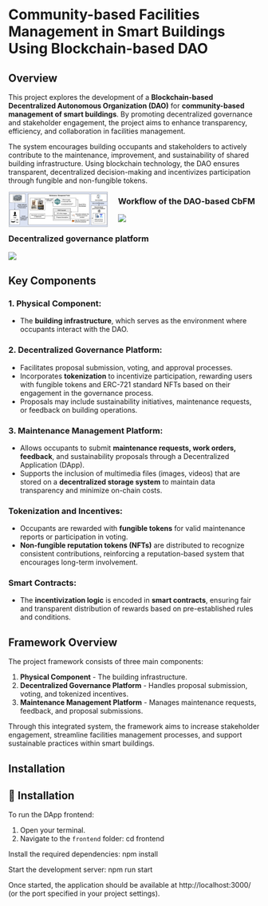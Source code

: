 # Community-based Facilities Management in Smart Buildings Using Blockchain-based DAO


## Overview

This project explores the development of a **Blockchain-based Decentralized Autonomous Organization (DAO)** for **community-based management of smart buildings**. By promoting decentralized governance and stakeholder engagement, the project aims to enhance transparency, efficiency, and collaboration in facilities management.

The system encourages building occupants and stakeholders to actively contribute to the maintenance, improvement, and sustainability of shared building infrastructure. Using blockchain technology, the DAO ensures transparent, decentralized decision-making and incentivizes participation through fungible and non-fungible tokens.

<img src="/Fig5.jpg" style="float: left; margin-right: 20px; max-width: 200px;">

### Workflow of the DAO-based CbFM
<img src="study3.gif" style="display: block; margin-top: 10px; max-width: 200px;">

### Decentralized governance platform
<img src="dao.gif" style="display: block; margin-top: 10px; max-width: 200px;">

## Key Components

### 1. **Physical Component:** 
   - The **building infrastructure**, which serves as the environment where occupants interact with the DAO.

### 2. **Decentralized Governance Platform:**
   - Facilitates proposal submission, voting, and approval processes.
   - Incorporates **tokenization** to incentivize participation, rewarding users with fungible tokens and ERC-721 standard NFTs based on their engagement in the governance process.
   - Proposals may include sustainability initiatives, maintenance requests, or feedback on building operations.

### 3. **Maintenance Management Platform:**
   - Allows occupants to submit **maintenance requests, work orders, feedback**, and sustainability proposals through a Decentralized Application (DApp).
   - Supports the inclusion of multimedia files (images, videos) that are stored on a **decentralized storage system** to maintain data transparency and minimize on-chain costs.

### Tokenization and Incentives:
   - Occupants are rewarded with **fungible tokens** for valid maintenance reports or participation in voting.
   - **Non-fungible reputation tokens (NFTs)** are distributed to recognize consistent contributions, reinforcing a reputation-based system that encourages long-term involvement.

### Smart Contracts:
   - The **incentivization logic** is encoded in **smart contracts**, ensuring fair and transparent distribution of rewards based on pre-established rules and conditions.

## Framework Overview

The project framework consists of three main components:
   1. **Physical Component** - The building infrastructure.
   2. **Decentralized Governance Platform** - Handles proposal submission, voting, and tokenized incentives.
   3. **Maintenance Management Platform** - Manages maintenance requests, feedback, and proposal submissions.

Through this integrated system, the framework aims to increase stakeholder engagement, streamline facilities management processes, and support sustainable practices within smart buildings.

## Installation

## 🔧 Installation

To run the DApp frontend:

1. Open your terminal.
2. Navigate to the `frontend` folder:
   cd frontend
   
Install the required dependencies:
npm install


Start the development server:
npm run start


Once started, the application should be available at http://localhost:3000/ (or the port specified in your project settings).


